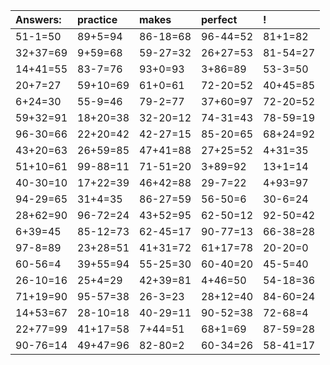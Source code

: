| Answers: | practice | makes | perfect | ! |
| :--- | :--- | :--- | :--- | :--- |
| 51-1=50 | 89+5=94 | 86-18=68 | 96-44=52 | 81+1=82 | 
| 32+37=69 | 9+59=68 | 59-27=32 | 26+27=53 | 81-54=27 | 
| 14+41=55 | 83-7=76 | 93+0=93 | 3+86=89 | 53-3=50 | 
| 20+7=27 | 59+10=69 | 61+0=61 | 72-20=52 | 40+45=85 | 
| 6+24=30 | 55-9=46 | 79-2=77 | 37+60=97 | 72-20=52 | 
| 59+32=91 | 18+20=38 | 32-20=12 | 74-31=43 | 78-59=19 | 
| 96-30=66 | 22+20=42 | 42-27=15 | 85-20=65 | 68+24=92 | 
| 43+20=63 | 26+59=85 | 47+41=88 | 27+25=52 | 4+31=35 | 
| 51+10=61 | 99-88=11 | 71-51=20 | 3+89=92 | 13+1=14 | 
| 40-30=10 | 17+22=39 | 46+42=88 | 29-7=22 | 4+93=97 | 
| 94-29=65 | 31+4=35 | 86-27=59 | 56-50=6 | 30-6=24 | 
| 28+62=90 | 96-72=24 | 43+52=95 | 62-50=12 | 92-50=42 | 
| 6+39=45 | 85-12=73 | 62-45=17 | 90-77=13 | 66-38=28 | 
| 97-8=89 | 23+28=51 | 41+31=72 | 61+17=78 | 20-20=0 | 
| 60-56=4 | 39+55=94 | 55-25=30 | 60-40=20 | 45-5=40 | 
| 26-10=16 | 25+4=29 | 42+39=81 | 4+46=50 | 54-18=36 | 
| 71+19=90 | 95-57=38 | 26-3=23 | 28+12=40 | 84-60=24 | 
| 14+53=67 | 28-10=18 | 40-29=11 | 90-52=38 | 72-68=4 | 
| 22+77=99 | 41+17=58 | 7+44=51 | 68+1=69 | 87-59=28 | 
| 90-76=14 | 49+47=96 | 82-80=2 | 60-34=26 | 58-41=17 | 
